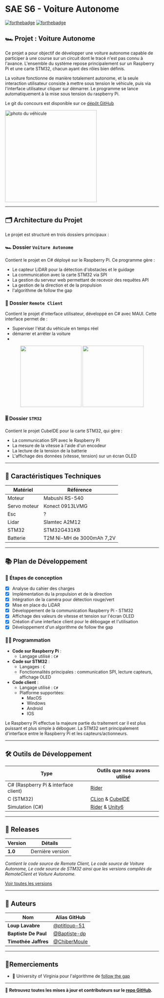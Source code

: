 # SAE S6 - Voiture Autonome

[![forthebadge](https://forthebadge.com/images/badges/made-with-c-sharp.svg)](https://forthebadge.com)
[![forthebadge](https://forthebadge.com/images/badges/made-with-c.svg)](https://forthebadge.com)

## 🏎️ Projet : Voiture Autonome

Ce projet a pour objectif de développer une voiture autonome capable de participer à une course sur un circuit dont le tracé n'est pas connu à l'avance. L'ensemble du système repose principalement sur un Raspberry Pi et une carte STM32, chacun ayant des rôles bien définis.

La voiture fonctionne de manière totalement autonome, et la seule interaction utilisateur consiste à mettre sous tension le véhicule, puis via l'interface utilisateur cliquer sur démarrer. Le programme se lance automatiquement à la mise sous tension du raspberry Pi.

Le git du concours est disponible sur ce [dépôt GitHub](https://github.com/ajuton-ens/CourseVoituresAutonomesSaclay)

<img alt="photo du véhicule" height="300" src="https://github.com/ptitloup-51/SAES6/blob/main/Documents/Photos/Sujet.png" width="300"/>

---
## 🗂️ Architecture du Projet
Le projet est structuré en trois dossiers principaux :

### 🏎️ Dossier `Voiture Autonome`
Contient le projet en C# déployé sur le Raspberry Pi. Ce programme gère :
- Le capteur LiDAR pour la détection d'obstacles et le guidage
- La communication avec la carte STM32 via SPI
- La gestion du serveur web permettant de recevoir des requêtes API
- La gestion de la direction et de la propulsion
- l'algorithme de follow the gap

### 📱️ Dossier `Remote Client`
Contient le projet d'interface utilisateur, développé en C# avec MAUI. Cette interface permet de :
- Superviser l'état du véhicule en temps réel
- démarrer et arrêter la voiture
- 
<p align="center">
    <img height="200" src="https://github.com/ptitloup-51/SAES6/blob/main/Documents/Photos/Simulator%20Screenshot%20-%20iPhone%2016%20-%202025-03-14%20at%2015.29.53.png"/>
    <img height="200" src="https://github.com/ptitloup-51/SAES6/blob/main/Documents/Photos/Simulator%20Screenshot%20-%20iPhone%2016%20-%202025-03-14%20at%2015.33.29.png"/>
</p>

### 🎚️ Dossier `STM32`
Contient le projet CubeIDE pour la carte STM32, qui gère :
- La communication SPI avec le Raspberry Pi
- La mesure de la vitesse à l'aide d'un encodeur
- La lecture de la tension de la batterie
- L'affichage des données (vitesse, tension) sur un écran OLED

---
## 📝 Caractéristiques Techniques

| Matériel    | Référence                 |
|-------------|---------------------------|
| Moteur      | Mabushi RS-540            |
| Servo moteur | Konect 0913LVMG           |
| Esc         | ?                         |
| Lidar       | Slamtec A2M12             |
| STM32       | STM32G431KB                          |
| Batterie    | T2M Ni-MH de 3000mAh 7,2V |



---
## 📚 Plan de Développement

### 🔢 Étapes de conception

- [x] Analyse du cahier des charges
- [x] Implémentation du la propulsion et de la direction
- [x] Intégration de la caméra pour détection rouge/vert
- [x] Mise en place du LiDAR
- [x] Développement de la communication Raspberry Pi - STM32
- [x] Affichage des valeurs de vitesse et tension sur l'écran OLED
- [x] Création d'une interface client pour le débogage et l'utilisation
- [x] Développement d'un algorithme de follow the gap

### 👨‍💻 Programmation

- **Code sur Raspberry Pi** :
    - Langage utilisé : `C#`
- **Code sur STM32** :
    - Langages : `C`
    - Fonctionnalités principales : communication SPI, lecture capteurs, affichage OLED
- **Code client** :
  - Langage utilisé : `C#`
  - Platforme supportées:
    - MacOS
    - Windows
    - Android
    - IOS
  
Le Raspberry Pi effectue la majeure partie du traitement car il est plus puissant et plus simple à déboguer. La STM32 sert principalement d'interface entre le Raspberry Pi et les capteurs/actionneurs.

---
## 🛠️ Outils de Développement

| Type                                 | Outils que nosu avons utilisé                                                                                                               |
|--------------------------------------|---------------------------------------------------------------------------------------------------------------------------------------------|
| C# (Raspberry Pi & interface client) | [Rider](https://www.jetbrains.com/fr-fr/rider/)                                                                                             |
| C (STM32)                            | [CLion](https://www.jetbrains.com/fr-fr/clion/) & [CubeIDE](https://www.google.com/search?client=safari&rls=en&q=cubeide&ie=UTF-8&oe=UTF-8) |
| Simulation (C#)                      | [Rider](https://www.jetbrains.com/fr-fr/rider/) & [Unity6](https://unity.com/fr)                                                            |

---
## 📅 Releases

| Version | Détails |
|---------|---------|
| **1.0** | Dernière version |

_Contient le code source de Remote Client, Le code source de Voiture Autonome, Le code source de STM32 ainsi que les versions compilés de RemoteClient et Voiture Autonome._


[Voir toutes les versions](https://github.com/ptitloup-51/SAES6/tags)

---
## 👤 Auteurs

| Nom                  | Alias GitHub |
|----------------------|-------------|
| **Loup Lavabre**     | [@ptitloup-51](https://github.com/ptitloup-51) |
| **Baptiste De Paul** | [@Baptiste-dp](https://github.com/Baptiste-dp) |
| **Timothée Jaffres** | [@ChiberMoule](https://github.com/ChiberMoule) |


---
##  👏Remerciements
- 🏫 University of Virginia pour l'algorithme de [follow the gap](https://ras.papercept.net/images/temp/IROS/files/3775.pdf)


---

🔗 **Retrouvez toutes les mises à jour et contributeurs sur le [repo GitHub](https://github.com/ajuton-ens/CourseVoituresAutonomesSaclay).**




